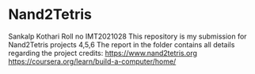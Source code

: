 # Nand2Tetris
Sankalp Kothari Roll no IMT2021028
This repository is my submission for Nand2Tetris projects 4,5,6
The report in the folder contains all details regarding the project
credits:
https://www.nand2tetris.org
https://coursera.org/learn/build-a-computer/home/
